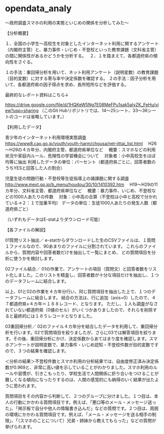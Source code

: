 # opendata_analy
～政府調査スマホの利用の実態といじめの関係を分析してみた～

【分析概要】

１、全国の小学生～高校生を対象としたインターネット利用に関するアンケート（内閣府主管）と、暴力事件・いじめ・不登校といった教育課題（文科省主管）の間に関係性があるかどうかを分析する。　
２、１を踏まえて、各都道府県の傾向性をさぐる。

１の手法：重回帰分析を用いて、ネット利用アンケート（説明変数）の教育課題（目的変数）に対する寄与率や決定係数を確認する。
２の手法：因子分析を用いて、各都道府県の因子得点を求め、長所短所などを評価する。

最終的なレポート資料はこちら↓

https://drive.google.com/file/d/1HQKeW5Ng7E08MeFPu1sak5aIyZK_FeHu/view?usp=sharing 
（このGit Hubリポジトリでは、14～25シート、33～36シートのコードは省略しています。）

【利用したデータ】

青少年のインターネット利用環境実態調査
　https://www8.cao.go.jp/youth/youth-harm/chousa/net-jittai_list.html
　H26～H29の４カ年分、内閣府主管、都道府県単位など
　概要：スマホなどの利用状況や家庭内ルール、危険性の学習機会について
　対象者：小中高校生をほぼ均等に抽出
  利用したデータの単位：パーセント（都道府県ごとに、回答者数のうちYESと回答した人の割合）

児童生徒の問題行動・不登校等生徒指導上の諸課題に関する調査
　http://www.mext.go.jp/b_menu/houdou/30/10/1410392.htm
　H19～H29の11カ年分、文科省主管、都道府県単位など
　概要：暴力事件、いじめ、不登校などの1000人あたりの件数
　対象：小中高の合算（不登校は小中と高校で分かれている→２：１で加重平均）
  データの単位：生徒1000人あたりの発生人数（都道府県ごと）

（いずれもデータはE-statよりダウンロード可能）



【各ファイルの解説】

01質問リスト抽出／
e-statからダウンロードした生のCSVファイルは、１質問１ファイルなので、90あまりのファイルに分割されています。
これらのファイルから、質問内容や回答者数だけを抽出して一覧にまとめ、
どの質問項目を分析に使うかを検討します。

02ファイル結合／
01の作業で、アンケートの項目（質問文）と回答者数をリスト化しました。このリストを精査し、回答者数が十分な項目だけを抽出し、１つのデータフレームに結合します。

以上、01と02の作業を４カ年分行い、同じ質問項目を抽出した上で、１つのデータフレームに結合します。
結合の方法は、行に追加（axis=0）したので、４７都道府県×４カ年＝１８８レコード、となります。
ただし、１人も調査がなされていない都道府県（0値のセル）がいくつかありましたので、それらを削除すると最終的には１８５レコードとなりました。

03重回帰分析／
02のファイル４カ年分を結合したデータを利用して、重回帰分析を行います。02で質問項目を絞りましたが、さらに03では解答項目を絞ります。その後、重回帰分析にかけ、決定係数からあてはまり度を確認します。スマホアンケートが説明変数で、暴力事件・いじめ認知・不登校件数が目的変数ですので、３つの結果を確認します。

＜分析の結果＞不登校件数とスマホ利用の分析結果では、自由度修正済み決定係数が0.969と、非常に高い値を示していることがわかりました。スマホ利用のルールや習慣が、引きこもったり、学校生活で人間関係に折り合いをつけることが難しくなる傾向になったりするのは、人間の感覚的にも納得のいく結果が出たように思われます。

質問項目をその内容から判断して、２つのグループに分けました。１つ目は、本人の行動にかかわる質問項目です。例えば、「悪口等のメール・メッセージ送った」、「掲示板で自分や他人の情報書き込んだ」などの質問です。２つ目は、周囲の環境にかかわる質問項目です。例えば、「メール・メッセージを送る相手の制限」、「（スマホのことについて）兄弟・姉妹から教えてもらった」などの質問が挙げられます。


  
 




